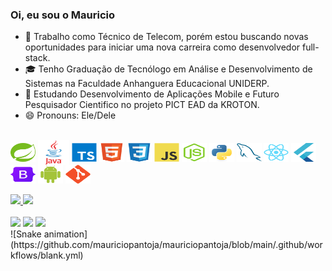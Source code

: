 ### Oi, eu sou o Mauricio

- 🔭 Trabalho como Técnico de Telecom, porém estou buscando novas oportunidades para iniciar uma nova carreira como desenvolvedor full-stack.
- 🎓 Tenho Graduação de Tecnólogo em Análise e Desenvolvimento de Sistemas na Faculdade Anhanguera Educacional UNIDERP.
- 🌱 Estudando Desenvolvimento de Aplicações Mobile e Futuro Pesquisador Cientifico no projeto PICT EAD da KROTON. 
- 😄 Pronouns: Ele/Dele

<div style="display: inline_block"><br>
  <img align="center" alt="Mauricio-Spring" height="30" width="40" src="https://github.com/devicons/devicon/blob/master/icons/spring/spring-original.svg">
  <img align="center" alt="Mauricio-Java" height="40" width="50" src="https://github.com/devicons/devicon/blob/master/icons/java/java-original-wordmark.svg">
  <img align="center" alt="Mauricio-TS" height="30" width="40" src="https://github.com/devicons/devicon/blob/master/icons/typescript/typescript-original.svg">
  <img align="center" alt="Mauricio-HTML" height="30" width="40" src="https://raw.githubusercontent.com/devicons/devicon/master/icons/html5/html5-original.svg">
  <img align="center" alt="Mauricio-CSS" height="30" width="40" src="https://raw.githubusercontent.com/devicons/devicon/master/icons/css3/css3-original.svg">
  <img align="center" alt="Mauricio-JS" height="30" width="40" src="https://raw.githubusercontent.com/devicons/devicon/master/icons/javascript/javascript-original.svg">
  <img align="center" alt="Mauricio-NODE" height="30" width="40" src="https://raw.githubusercontent.com/devicons/devicon/master/icons/nodejs/nodejs-original.svg">
  <img align="center" alt="Mauricio-PYTHON" height="30" width="40" src="https://raw.githubusercontent.com/devicons/devicon/master/icons/python/python-original.svg">
  <img align="center" alt="Mauricio-MYSQL" height="30" width="40" src="https://raw.githubusercontent.com/devicons/devicon/master/icons/mysql/mysql-original.svg">
  <img align="center" alt="Mauricio-REACT" height="30" width="40" src="https://raw.githubusercontent.com/devicons/devicon/master/icons/react/react-original.svg">
  <img align="center" alt="Mauricio-FLUTTER" height="30" width="40" src="https://raw.githubusercontent.com/devicons/devicon/master/icons/flutter/flutter-original.svg">
  <img align="center" alt="Mauricio-BOOTSTRAP" height="30" width="40" src="https://raw.githubusercontent.com/devicons/devicon/master/icons/bootstrap/bootstrap-original.svg">
  <img align="center" alt="Mauricio-NET" height="30" width="40" src="https://raw.githubusercontent.com/devicons/devicon/master/icons/android/android-original.svg">
  <img align="center" alt="Mauricio-GIT" height="30" width="40" src="https://github.com/devicons/devicon/blob/master/icons/git/git-original.svg">
</div>
<br>
<div>
  <a href="https://github-readme-stats.vercel.app/api?username=mauriciopantoja&show_icons=true&theme=github_dark&include_all_commits=true&count_private=true" target="_blank">
  <img height="180em" src="https://github-readme-stats.vercel.app/api?username=mauriciopantoja&show_icons=true&theme=github_dark&include_all_commits=true&count_private=true"/>
  <a href="https://github-readme-stats.vercel.app/api/top-langs/?username=mauriciopantoja&layout=compact&langs_count=7&theme=github_dark" target="_blank">
  <img height="180em" src="https://github-readme-stats.vercel.app/api/top-langs/?username=mauriciopantoja&layout=compact&langs_count=7&theme=github_dark"/>
</div>

<br>
<div> 
  <a href="mcpantoja@outlook.com" target="_blank"><img src="https://img.shields.io/badge/Microsoft_Outlook-0078D4?style=for-the-badge&logo=microsoft-outlook&logoColor=white"></a>
  <a href="https://www.linkedin.com/in/mauricio-pantoja/" target="_blank"><img src="https://img.shields.io/badge/LinkedIn-0077B5?style=for-the-badge&logo=linkedin&logoColor=white" target="_blank"></a> 
  <a><img src="https://img.shields.io/badge/Kotlin-0095D5?&style=for-the-badge&logo=kotlin&logoColor=white"></a>
  <br>
  ![Snake animation](https://github.com/mauriciopantoja/mauriciopantoja/blob/main/.github/workflows/blank.yml)
</div>


